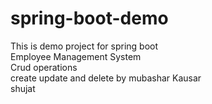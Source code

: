 # spring-boot-demo
This is demo project for spring boot
<br>
Employee Management System<br>
Crud operations<br>
create update and delete
by mubashar Kausar<br>
shujat
